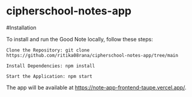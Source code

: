 # cipherschool-notes-app
#Installation

To install and run the Good Note locally, follow these steps:

    Clone the Repository: git clone https://github.com/ritika08rana/cipherschool-notes-app/tree/main

    Install Dependencies: npm install

    Start the Application: npm start

The app will be available at https://note-app-frontend-taupe.vercel.app/.
